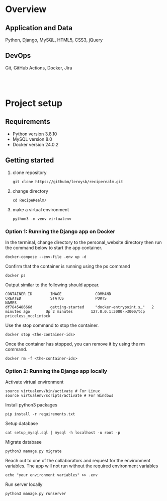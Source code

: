 # Overview
## Application and Data
Python, Django, MySQL, HTML5, CSS3, jQuery

## DevOps
Git, GitHub Actions, Docker, Jira


<br><br>

# Project setup
## Requirements
* Python version 3.8.10
* MySQL version 8.0
* Docker version 24.0.2

## Getting started

1. clone repository

    `git clone https://githubm/leroysb/reciperealm.git`

2. change directory

    `cd RecipeRealm/`

3. make a virtual environment

    `python3 -m venv virtualenv`

### Option 1: Running the Django app on Docker
In the terminal, change directory to the personal_website directory then run the command below to start the app container.

<!-- `docker compose up -d` -->
`docker-compose --env-file .env up -d`

Confirm that the container is running using the ps command

`docker ps`

Output similar to the following should appear.

```
CONTAINER ID        IMAGE               COMMAND                  CREATED             STATUS              PORTS                      NAMES
df784548666d        getting-started     "docker-entrypoint.s…"   2 minutes ago       Up 2 minutes        127.0.0.1:3000->3000/tcp   priceless_mcclintock
```
Use the stop command to stop the container. 

`docker stop <the-container-ids>`

Once the container has stopped, you can remove it by using the rm command.

`docker rm -f <the-container-ids>`

### Option 2: Running the Django app locally

Activate virtual environment

```
source virtualenv/bin/activate # For Linux
source virtualenv/scripts/activate # For Windows
```

Install python3 packages

`pip install -r requirements.txt`

Setup database

`cat setup_mysql.sql | mysql -h localhost -u root -p`

Migrate database

`python3 manage.py migrate`

Reach out to one of the collaborators and request for the environment variables. The app will not run without the required environment variables

`echo "your environment variables" >> .env`

Run server locally

`python3 manage.py runserver`
